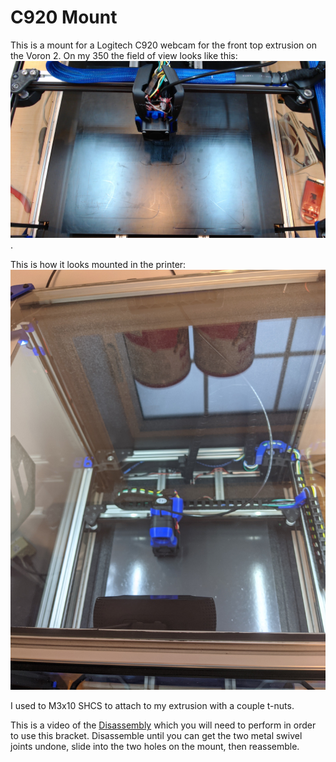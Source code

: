 # C920 Mount

This is a mount for a Logitech C920 webcam for the front top extrusion on the Voron 2.  On my 350 the field of view looks like this: ![C920 Field of View](./Images/FoV.png).  

This is how it looks mounted in the printer:
![Mounting position](./Images/MountingPosition.jpg)

I used to M3x10 SHCS to attach to my extrusion with a couple t-nuts. 

This is a video of the [Disassembly](https://www.youtube.com/watch?v=94lDYZgihT4) which you will need to perform in order to use this bracket.  Disassemble until you can get the two metal swivel joints undone, slide into the two holes on the mount, then reassemble.